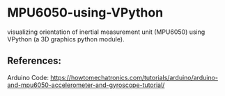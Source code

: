 # MPU6050-using-VPython
visualizing orientation of inertial measurement unit (MPU6050) using VPython (a 3D graphics python module).


## References:
Arduino Code: https://howtomechatronics.com/tutorials/arduino/arduino-and-mpu6050-accelerometer-and-gyroscope-tutorial/
